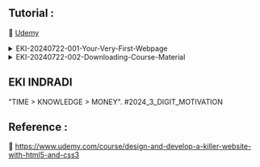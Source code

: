## Tutorial : 

:link: [Udemy](https://www.udemy.com/course/design-and-develop-a-killer-website-with-html5-and-css3)


<details>
  <summary>EKI-20240722-001-Your-Very-First-Webpage</summary>

TOOLS
```sh
https://code.visualstudio.com/Download

https://marketplace.visualstudio.com/items?itemName=esbenp.prettier-vscode 

https://marketplace.visualstudio.com/items?itemName=azemoh.one-monokai 


```


show web
```sh

CTRL + P

'>Simple Browser'

```

</details>


<details>
  <summary>EKI-20240722-002-Downloading-Course-Material</summary>

Downloading Course Material

```sh

https://github.com/jonasschmedtmann/html-css-course

```


</details>

## EKI INDRADI

"TIME > KNOWLEDGE > MONEY". #2024_3_DIGIT_MOTIVATION

## Reference : 

:link: https://www.udemy.com/course/design-and-develop-a-killer-website-with-html5-and-css3


